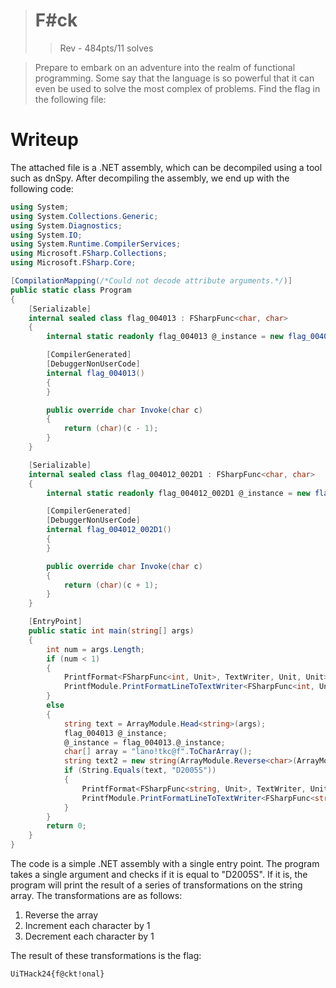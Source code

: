 > # F#ck
> > Rev - 484pts/11 solves

> Prepare to embark on an adventure into the realm of functional programming. Some say that the language is so powerful that it can even be used to solve the most complex of problems. Find the flag in the following file:

# Writeup
The attached file is a .NET assembly, which can be decompiled using a tool such as dnSpy. After decompiling the assembly, we end up with the following code:

```csharp
using System;
using System.Collections.Generic;
using System.Diagnostics;
using System.IO;
using System.Runtime.CompilerServices;
using Microsoft.FSharp.Collections;
using Microsoft.FSharp.Core;

[CompilationMapping(/*Could not decode attribute arguments.*/)]
public static class Program
{
	[Serializable]
	internal sealed class flag_004013 : FSharpFunc<char, char>
	{
		internal static readonly flag_004013 @_instance = new flag_004013();

		[CompilerGenerated]
		[DebuggerNonUserCode]
		internal flag_004013()
		{
		}

		public override char Invoke(char c)
		{
			return (char)(c - 1);
		}
	}

	[Serializable]
	internal sealed class flag_004012_002D1 : FSharpFunc<char, char>
	{
		internal static readonly flag_004012_002D1 @_instance = new flag_004012_002D1();

		[CompilerGenerated]
		[DebuggerNonUserCode]
		internal flag_004012_002D1()
		{
		}

		public override char Invoke(char c)
		{
			return (char)(c + 1);
		}
	}

	[EntryPoint]
	public static int main(string[] args)
	{
		int num = args.Length;
		if (num < 1)
		{
			PrintfFormat<FSharpFunc<int, Unit>, TextWriter, Unit, Unit> val = (PrintfFormat<FSharpFunc<int, Unit>, TextWriter, Unit, Unit>)(object)new PrintfFormat<FSharpFunc<int, Unit>, TextWriter, Unit, Unit, int>("Expected at least one argument, got %i.");
			PrintfModule.PrintFormatLineToTextWriter<FSharpFunc<int, Unit>>(Console.Out, val).Invoke(args.Length);
		}
		else
		{
			string text = ArrayModule.Head<string>(args);
			flag_004013 @_instance;
			@_instance = flag_004013.@_instance;
			char[] array = "lano!tkc@f".ToCharArray();
			string text2 = new string(ArrayModule.Reverse<char>(ArrayModule.OfSeq<char>(SeqModule.Map<char, char>((FSharpFunc<char, char>)@_instance, SeqModule.Map<char, char>((FSharpFunc<char, char>)flag_004012_002D1.@_instance, (System.Collections.Generic.IEnumerable<char>)array)))));
			if (String.Equals(text, "D2005S"))
			{
				PrintfFormat<FSharpFunc<string, Unit>, TextWriter, Unit, Unit> val2 = (PrintfFormat<FSharpFunc<string, Unit>, TextWriter, Unit, Unit>)(object)new PrintfFormat<FSharpFunc<string, Unit>, TextWriter, Unit, Unit, string>("TD{%s}");
				PrintfModule.PrintFormatLineToTextWriter<FSharpFunc<string, Unit>>(Console.Out, val2).Invoke(text2);
			}
		}
		return 0;
	}
}
```

The code is a simple .NET assembly with a single entry point. The program takes a single argument and checks if it is equal to "D2005S". If it is, the program will print the result of a series of transformations on the string array. The transformations are as follows:

1. Reverse the array
2. Increment each character by 1
3. Decrement each character by 1

The result of these transformations is the flag:

```
UiTHack24{f@ckt!onal}
```